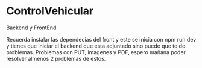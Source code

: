 # ControlVehicular
Backend y FrontEnd

Recuerda instalar las dependecias del front y este se inicia con npm run dev y tienes que iniciar el backend que esta adjuntado sino puede que te de problemas.
Problemas con PUT, imagenes y PDF, espero mañana poder resolver almenos 2 problemas de estos.
